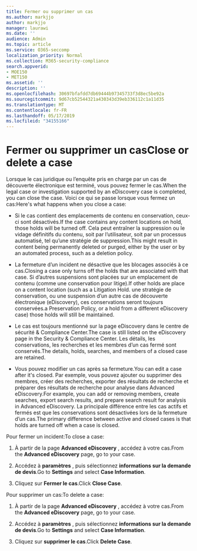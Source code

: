 ```yaml
---
title: Fermer ou supprimer un cas
ms.author: markjjo
author: markjjo
manager: laurawi
ms.date: ''
audience: Admin
ms.topic: article
ms.service: O365-seccomp
localization_priority: Normal
ms.collection: M365-security-compliance
search.appverid:
- MOE150
- MET150
ms.assetid: ''
description: ''
ms.openlocfilehash: 30697bfafdd7db69444b97345733f3d8ec5be92a
ms.sourcegitcommit: 9d67cb52544321a430343d39eb336112c1a11d35
ms.translationtype: MT
ms.contentlocale: fr-FR
ms.lasthandoff: 05/17/2019
ms.locfileid: "34155166"
---
```

# <a name="close-or-delete-a-case"></a><span data-ttu-id="683c8-102">Fermer ou supprimer un cas</span><span class="sxs-lookup"><span data-stu-id="683c8-102">Close or delete a case</span></span>

<span data-ttu-id="683c8-103">Lorsque le cas juridique ou l’enquête pris en charge par un cas de découverte électronique est terminé, vous pouvez fermer le cas.</span><span class="sxs-lookup"><span data-stu-id="683c8-103">When the legal case or investigation supported by an eDiscovery case is completed, you can close the case.</span></span> <span data-ttu-id="683c8-104">Voici ce qui se passe lorsque vous fermez un cas:</span><span class="sxs-lookup"><span data-stu-id="683c8-104">Here's what happens when you close a case:</span></span>

- <span data-ttu-id="683c8-105">Si le cas contient des emplacements de contenu en conservation, ceux-ci sont désactivés.</span><span class="sxs-lookup"><span data-stu-id="683c8-105">If the case contains any content locations on hold, those holds will be turned off.</span></span> <span data-ttu-id="683c8-106">Cela peut entraîner la suppression ou le vidage définitifs du contenu, soit par l’utilisateur, soit par un processus automatisé, tel qu’une stratégie de suppression.</span><span class="sxs-lookup"><span data-stu-id="683c8-106">This might result in content being permanently deleted or purged, either by the user or by an automated process, such as a deletion policy.</span></span>

- <span data-ttu-id="683c8-107">La fermeture d’un incident ne désactive que les blocages associés à ce cas.</span><span class="sxs-lookup"><span data-stu-id="683c8-107">Closing a case only turns off the holds that are associated with that case.</span></span> <span data-ttu-id="683c8-108">Si d’autres suspensions sont placées sur un emplacement de contenu (comme une conservation pour litige).</span><span class="sxs-lookup"><span data-stu-id="683c8-108">If other holds are place on a content location (such as a Litigation Hold.</span></span> <span data-ttu-id="683c8-109">une stratégie de conservation, ou une suspension d’un autre cas de découverte électronique (eDiscovery), ces conservations seront toujours conservées.</span><span class="sxs-lookup"><span data-stu-id="683c8-109">a Preservation Policy, or a hold from a different eDiscovery case) those holds will still be maintained.</span></span>

- <span data-ttu-id="683c8-110">Le cas est toujours mentionné sur la page eDiscovery dans le centre de sécurité & Compliance Center.</span><span class="sxs-lookup"><span data-stu-id="683c8-110">The case is still listed on the eDiscovery page in the Security & Compliance Center.</span></span> <span data-ttu-id="683c8-111">Les détails, les conservations, les recherches et les membres d’un cas fermé sont conservés.</span><span class="sxs-lookup"><span data-stu-id="683c8-111">The details, holds, searches, and members of a closed case are retained.</span></span>

- <span data-ttu-id="683c8-112">Vous pouvez modifier un cas après sa fermeture.</span><span class="sxs-lookup"><span data-stu-id="683c8-112">You can edit a case after it's closed.</span></span> <span data-ttu-id="683c8-113">Par exemple, vous pouvez ajouter ou supprimer des membres, créer des recherches, exporter des résultats de recherche et préparer des résultats de recherche pour analyse dans Advanced eDiscovery.</span><span class="sxs-lookup"><span data-stu-id="683c8-113">For example, you can add or removing members, create searches, export search results, and prepare search result for analysis in Advanced eDiscovery.</span></span> <span data-ttu-id="683c8-114">La principale différence entre les cas actifs et fermés est que les conservations sont désactivées lors de la fermeture d’un cas.</span><span class="sxs-lookup"><span data-stu-id="683c8-114">The primary difference between active and closed cases is that holds are turned off when a case is closed.</span></span>

<span data-ttu-id="683c8-115">Pour fermer un incident:</span><span class="sxs-lookup"><span data-stu-id="683c8-115">To close a case:</span></span>

1. <span data-ttu-id="683c8-116">À partir de la page **Advanced eDiscovery** , accédez à votre cas.</span><span class="sxs-lookup"><span data-stu-id="683c8-116">From the **Advanced eDiscovery** page, go to your case.</span></span>

2. <span data-ttu-id="683c8-117">Accédez à **paramètres** , puis sélectionnez **informations sur la demande de devis**.</span><span class="sxs-lookup"><span data-stu-id="683c8-117">Go to **Settings** and select **Case Information**.</span></span> 

3. <span data-ttu-id="683c8-118">Cliquez sur **Fermer le cas**.</span><span class="sxs-lookup"><span data-stu-id="683c8-118">Click **Close Case**.</span></span> 

<span data-ttu-id="683c8-119">Pour supprimer un cas:</span><span class="sxs-lookup"><span data-stu-id="683c8-119">To delete a case:</span></span>

1. <span data-ttu-id="683c8-120">À partir de la page **Advanced eDiscovery** , accédez à votre cas.</span><span class="sxs-lookup"><span data-stu-id="683c8-120">From the **Advanced eDiscovery** page, go to your case.</span></span>

2. <span data-ttu-id="683c8-121">Accédez à **paramètres** , puis sélectionnez **informations sur la demande de devis**.</span><span class="sxs-lookup"><span data-stu-id="683c8-121">Go to **Settings** and select **Case Information**.</span></span> 

3. <span data-ttu-id="683c8-122">Cliquez sur **supprimer le cas**.</span><span class="sxs-lookup"><span data-stu-id="683c8-122">Click **Delete Case**.</span></span> 
